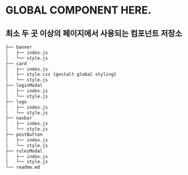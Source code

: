 # GLOBAL COMPONENT HERE.

## 최소 두 곳 이상의 페이지에서 사용되는 컴포넌트 저장소

```bash
├── banner
│   ├── index.js
│   └── style.js
├── card
│   ├── index.js
│   ├── style.css (gestalt global styling)
│   └── style.js
├── loginModal
│   ├── index.js
│   └── style.js
├── logo
│   ├── index.js
│   └── style.js
├── navbar
│   ├── index.js
│   └── style.js
├── postButton
│   ├── index.js
│   └── style.js
├── rulesModal
│   ├── index.js
│   └── style.js
└── readme.md
```
